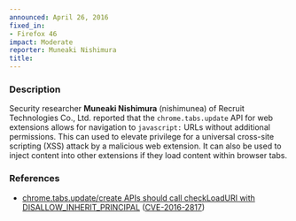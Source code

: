 ```yaml
---
announced: April 26, 2016
fixed_in:
- Firefox 46
impact: Moderate
reporter: Muneaki Nishimura
title: 
---
```


<h3>Description</h3>

<p>Security researcher <strong>Muneaki Nishimura</strong> (nishimunea) of Recruit
Technologies Co., Ltd. reported that the <code>chrome.tabs.update</code> API for web
extensions allows for navigation to <code>javascript:</code> URLs without additional
permissions. This can used to elevate privilege for a universal cross-site scripting (XSS)
attack by a malicious web extension. It can also be used to inject content into other
extensions if they load content within browser tabs.
</p>

<h3>References</h3>

<ul>
  <li><a href="https://bugzilla.mozilla.org/show_bug.cgi?id=1227462">
        chrome.tabs.update/create APIs should call checkLoadURI with DISALLOW_INHERIT_PRINCIPAL</a>
(<a href="http://cve.mitre.org/cgi-bin/cvename.cgi?name=CVE-2016-2817"
class="ex-ref">CVE-2016-2817</a>)</li>
</ul>

